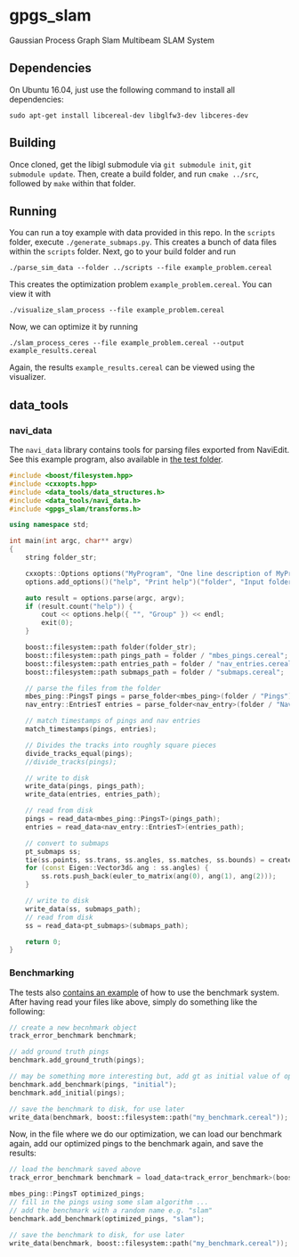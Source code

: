 # gpgs_slam
Gaussian Process Graph Slam Multibeam SLAM System

## Dependencies

On Ubuntu 16.04, just use the following command to install all dependencies:
```
sudo apt-get install libcereal-dev libglfw3-dev libceres-dev
```

## Building

Once cloned, get the libigl submodule via `git submodule init`, `git submodule update`.
Then, create a build folder, and run `cmake ../src`, followed by `make` within that folder.

## Running

You can run a toy example with data provided in this repo.
In the `scripts` folder, execute `./generate_submaps.py`. This creates
a bunch of data files within the `scripts` folder. Next, go to your
build folder and run
```
./parse_sim_data --folder ../scripts --file example_problem.cereal
```
This creates the optimization problem `example_problem.cereal`. You can view it with
```
./visualize_slam_process --file example_problem.cereal
```
Now, we can optimize it by running
```
./slam_process_ceres --file example_problem.cereal --output example_results.cereal
```
Again, the results `example_results.cereal` can be viewed using the visualizer.

## data_tools

### navi_data

The `navi_data` library contains tools for parsing files exported from NaviEdit.
See this example program, also available in [the test folder](https://github.com/nilsbore/gpgs_slam/blob/master/src/apps/test/test_parse_navi_data.cpp).

```cpp
#include <boost/filesystem.hpp>
#include <cxxopts.hpp>
#include <data_tools/data_structures.h>
#include <data_tools/navi_data.h>
#include <gpgs_slam/transforms.h>

using namespace std;

int main(int argc, char** argv)
{
    string folder_str;

    cxxopts::Options options("MyProgram", "One line description of MyProgram");
    options.add_options()("help", "Print help")("folder", "Input folder", cxxopts::value(folder_str));

    auto result = options.parse(argc, argv);
    if (result.count("help")) {
        cout << options.help({ "", "Group" }) << endl;
        exit(0);
    }

    boost::filesystem::path folder(folder_str);
    boost::filesystem::path pings_path = folder / "mbes_pings.cereal";
    boost::filesystem::path entries_path = folder / "nav_entries.cereal";
    boost::filesystem::path submaps_path = folder / "submaps.cereal";

    // parse the files from the folder
    mbes_ping::PingsT pings = parse_folder<mbes_ping>(folder / "Pings");
    nav_entry::EntriesT entries = parse_folder<nav_entry>(folder / "NavUTM");

    // match timestamps of pings and nav entries
    match_timestamps(pings, entries);

    // Divides the tracks into roughly square pieces
    divide_tracks_equal(pings);
    //divide_tracks(pings);

    // write to disk
    write_data(pings, pings_path);
    write_data(entries, entries_path);

    // read from disk
    pings = read_data<mbes_ping::PingsT>(pings_path);
    entries = read_data<nav_entry::EntriesT>(entries_path);

    // convert to submaps
    pt_submaps ss;
    tie(ss.points, ss.trans, ss.angles, ss.matches, ss.bounds) = create_submaps(pings);
    for (const Eigen::Vector3d& ang : ss.angles) {
        ss.rots.push_back(euler_to_matrix(ang(0), ang(1), ang(2)));
    }

    // write to disk
    write_data(ss, submaps_path);
    // read from disk
    ss = read_data<pt_submaps>(submaps_path);

    return 0;
}
```

### Benchmarking

The tests also [contains an example](https://github.com/nilsbore/gpgs_slam/blob/master/src/apps/test/test_parse_navi_data.cpp)
of how to use the benchmark system. After having read your files like above, simply do something like the following:
```cpp
// create a new becnhmark object
track_error_benchmark benchmark;

// add ground truth pings
benchmark.add_ground_truth(pings);

// may be something more interesting but, add gt as initial value of optimization
benchmark.add_benchmark(pings, "initial");
benchmark.add_initial(pings);

// save the benchmark to disk, for use later
write_data(benchmark, boost::filesystem::path("my_benchmark.cereal"));
```
Now, in the file where we do our optimization, we can load our benchmark
again, add our optimized pings to the benchmark again, and save the results:
```cpp
// load the benchmark saved above
track_error_benchmark benchmark = load_data<track_error_benchmark>(boost::filesystem::path("my_benchmark.cereal"));

mbes_ping::PingsT optimized_pings;
// fill in the pings using some slam algorithm ...
// add the benchmark with a random name e.g. "slam"
benchmark.add_benchmark(optimized_pings, "slam");

// save the benchmark to disk, for use later
write_data(benchmark, boost::filesystem::path("my_benchmark.cereal"));
```
